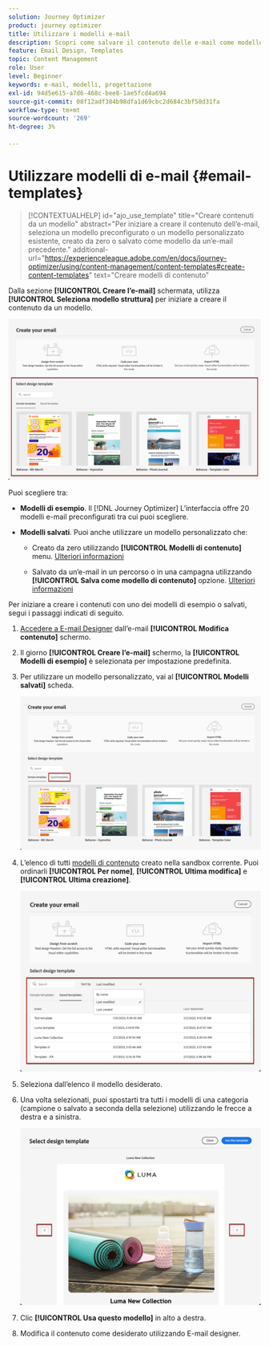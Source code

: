 ```yaml
---
solution: Journey Optimizer
product: journey optimizer
title: Utilizzare i modelli e-mail
description: Scopri come salvare il contenuto delle e-mail come modello e riutilizzarlo in Journey Optimizer
feature: Email Design, Templates
topic: Content Management
role: User
level: Beginner
keywords: e-mail, modelli, progettazione
exl-id: 94d5e615-a7d6-468c-bee8-1ae5fcd4a694
source-git-commit: 08f12adf384b98dfa1d69cbc2d684c3bf58d31fa
workflow-type: tm+mt
source-wordcount: '269'
ht-degree: 3%

---
```


# Utilizzare modelli di e-mail {#email-templates}

>[!CONTEXTUALHELP]
>id="ajo_use_template"
>title="Creare contenuti da un modello"
>abstract="Per iniziare a creare il contenuto dell’e-mail, seleziona un modello preconfigurato o un modello personalizzato esistente, creato da zero o salvato come modello da un’e-mail precedente."
>additional-url="https://experienceleague.adobe.com/en/docs/journey-optimizer/using/content-management/content-templates#create-content-templates" text="Creare modelli di contenuto"

Dalla sezione **[!UICONTROL Creare l’e-mail]** schermata, utilizza **[!UICONTROL Seleziona modello struttura]** per iniziare a creare il contenuto da un modello.

![](assets/email_designer-templates.png)

Puoi scegliere tra:

* **Modelli di esempio**. Il [!DNL Journey Optimizer] L’interfaccia offre 20 modelli e-mail preconfigurati tra cui puoi scegliere.

* **Modelli salvati**. Puoi anche utilizzare un modello personalizzato che:

   * Creato da zero utilizzando **[!UICONTROL Modelli di contenuto]** menu. [Ulteriori informazioni](../content-management/content-templates.md#create-template-from-scratch)

   * Salvato da un’e-mail in un percorso o in una campagna utilizzando **[!UICONTROL Salva come modello di contenuto]** opzione. [Ulteriori informazioni](../content-management/content-templates.md#save-as-template)

Per iniziare a creare i contenuti con uno dei modelli di esempio o salvati, segui i passaggi indicati di seguito.

1. [Accedere a E-mail Designer](get-started-email-design.md) dall’e-mail **[!UICONTROL Modifica contenuto]** schermo.

1. Il giorno **[!UICONTROL Creare l’e-mail]** schermo, la **[!UICONTROL Modelli di esempio]** è selezionata per impostazione predefinita.

1. Per utilizzare un modello personalizzato, vai al **[!UICONTROL Modelli salvati]** scheda.

   ![](assets/email_designer-saved-templates-tab.png)

1. L’elenco di tutti [modelli di contenuto](../content-management/content-templates.md#create-content-templates) creato nella sandbox corrente. Puoi ordinarli **[!UICONTROL Per nome]**, **[!UICONTROL Ultima modifica]** e **[!UICONTROL Ultima creazione]**.

   ![](assets/email_designer-saved-templates-filter.png)

1. Seleziona dall’elenco il modello desiderato.

1. Una volta selezionati, puoi spostarti tra tutti i modelli di una categoria (campione o salvato a seconda della selezione) utilizzando le frecce a destra e a sinistra.

   ![](assets/email_designer-saved-templates-navigate.png)

1. Clic **[!UICONTROL Usa questo modello]** in alto a destra.

1. Modifica il contenuto come desiderato utilizzando E-mail designer.
